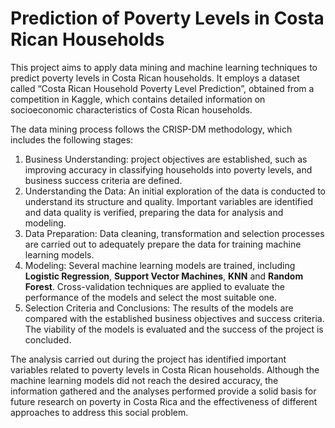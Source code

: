 # Prediction of Poverty Levels in Costa Rican Households
This project aims to apply data mining and machine learning techniques to predict poverty levels in Costa Rican households. It employs a dataset called “Costa Rican Household Poverty Level Prediction”, obtained from a competition in Kaggle, which contains detailed information on socioeconomic characteristics of Costa Rican households.

The data mining process follows the CRISP-DM methodology, which includes the following stages:

1. Business Understanding: project objectives are established, such as improving accuracy in classifying households into poverty levels, and business success criteria are defined.
2. Understanding the Data: An initial exploration of the data is conducted to understand its structure and quality. Important variables are identified and data quality is verified, preparing the data for analysis and modeling.
3. Data Preparation: Data cleaning, transformation and selection processes are carried out to adequately prepare the data for training machine learning models.
4. Modeling: Several machine learning models are trained, including **Logistic Regression**, **Support Vector Machines**, **KNN** and **Random Forest**. Cross-validation techniques are applied to evaluate the performance of the models and select the most suitable one.
5. Selection Criteria and Conclusions: The results of the models are compared with the established business objectives and success criteria. The viability of the models is evaluated and the success of the project is concluded.

The analysis carried out during the project has identified important variables related to poverty levels in Costa Rican households. Although the machine learning models did not reach the desired accuracy, the information gathered and the analyses performed provide a solid basis for future research on poverty in Costa Rica and the effectiveness of different approaches to address this social problem.
